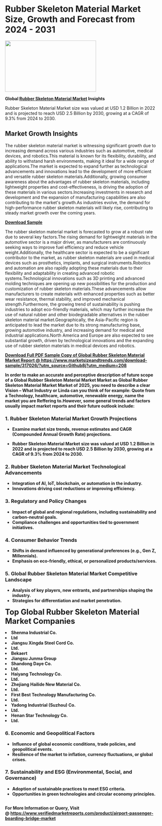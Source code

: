 <H1>Rubber Skeleton Material Market Size, Growth and Forecast from 2024 - 2031</H1><img class="aligncenter size-medium wp-image-584254" src="https://thirdeyenews.in/wp-content/uploads/2024/09/Global-Market-Research-300x168.jpeg" alt="" width="300" height="168" /><p><strong>Global&nbsp;<a href="https://www.marketsizeandtrends.com/download-sample/317026/?utm_source=Github8j?utm_medium=208">Rubber Skeleton Material Market</a> Insights</strong></p><p>Rubber Skeleton Material Market size was valued at USD 1.2 Billion in 2022 and is projected to reach USD 2.5 Billion by 2030, growing at a CAGR of 9.3% from 2024 to 2030.</p><p><h2>Market Growth Insights</h2> <p>The rubber skeleton material market is witnessing significant growth due to increasing demand across various industries such as automotive, medical devices, and robotics.This material is known for its flexibility, durability, and ability to withstand harsh environments, making it ideal for a wide range of applications.The market is expected to expand further as technological advancements and innovations lead to the development of more efficient and versatile rubber skeleton materials.Additionally, growing consumer awareness about the advantages of rubber skeleton materials, including lightweight properties and cost-effectiveness, is driving the adoption of these materials in various sectors.Increasing investments in research and development and the expansion of manufacturing capabilities are also contributing to the market's growth.As industries evolve, the demand for high-performance rubber skeleton materials will likely rise, contributing to steady market growth over the coming years.</p> <p><strong><a href="#">Download Sample</a></strong></p> <p>The rubber skeleton material market is forecasted to grow at a robust rate due to several key factors.The rising demand for lightweight materials in the automotive sector is a major driver, as manufacturers are continuously seeking ways to improve fuel efficiency and reduce vehicle weight.Additionally, the healthcare sector is expected to be a significant contributor to the market, as rubber skeleton materials are used in medical devices such as prosthetics, implants, and surgical instruments.Robotics and automation are also rapidly adopting these materials due to their flexibility and adaptability in creating advanced robotic systems.Technological innovations such as 3D printing and advanced molding techniques are opening up new possibilities for the production and customization of rubber skeleton materials.These advancements allow manufacturers to create materials with enhanced properties such as better wear resistance, thermal stability, and improved mechanical strength.Furthermore, the growing trend of sustainability is pushing industries to adopt eco-friendly materials, which may further increase the use of natural rubber and other biodegradable alternatives in the rubber skeleton material market.Geographically, the Asia-Pacific region is anticipated to lead the market due to its strong manufacturing base, growing automotive industry, and increasing demand for medical and industrial applications.North America and Europe are also expected to see substantial growth, driven by technological innovations and the expanding use of rubber skeleton materials in medical devices and robotics.</p> <p><strong><a href="#"></p><p><span class=""><strong>Download Full PDF Sample Copy of Global Rubber Skeleton Material Market Report</strong> @ <a href="https://www.marketsizeandtrends.com/download-sample/317026/?utm_source=Github8j?utm_medium=208" target="_blank">https://www.marketsizeandtrends.com/download-sample/317026/?utm_source=Github8j?utm_medium=208</a></span></p><p>In order to make an accurate and perceptive description of future scope of a Global&nbsp;Rubber Skeleton Material Market Market as Global&nbsp;Rubber Skeleton Material Market Market of 2025, you need to describe a clear Vision &ndash; What Industry or Linda can you think of for example: Quote from a Technology, healthcare, automotive, renewable energy, name the market you are Reffering to.However, some general trends and factors usually impact market reports and their future outlook include:</p><h3>1.&nbsp;<strong>Rubber Skeleton Material Market Growth Projections</strong></h3><ul><li>Examine market size trends, revenue estimates and CAGR (Compounded Annual Growth Rate) projections.</li><li><p>Rubber Skeleton Material Market size was valued at USD 1.2 Billion in 2022 and is projected to reach USD 2.5 Billion by 2030, growing at a CAGR of 9.3% from 2024 to 2030.</p></li></ul><h3>2.&nbsp;<strong>Rubber Skeleton Material Market Technological Advancements</strong></h3><ul><li>Integration of AI, IoT, blockchain, or automation in the industry.</li><li>Innovations driving cost reductions or improving efficiency.</li></ul><h3>3.&nbsp;<strong>Regulatory and Policy Changes</strong></h3><ul><li>Impact of global and regional regulations, including sustainability and carbon-neutral goals.</li><li>Compliance challenges and opportunities tied to government initiatives.</li></ul><h3>4.&nbsp;<strong>Consumer Behavior Trends</strong></h3><ul><li>Shifts in demand influenced by generational preferences (e.g., Gen Z, Millennials).</li><li>Emphasis on eco-friendly, ethical, or personalized products/services.</li></ul><h3>5.&nbsp;<strong>Global Rubber Skeleton Material Market Competitive Landscape</strong></h3><ul><li>Analysis of key players, new entrants, and partnerships shaping the industry.</li><li>Strategies for differentiation and market penetration.</li></ul><p data-pm-slice="1 1 []"><span style="color: inherit; font-family: inherit; font-size: 25px;">Top Global Rubber Skeleton Material Market Companies</span></p><div class="" data-test-id=""><p><li>Shenma Industrial Co.</li><li> Ltd</li><li> Jiangsu Xingda Steel Cord Co.</li><li> Ltd.</li><li> Bekaert</li><li> Jiangsu Junma Group</li><li> Shandong Daye Co.</li><li> Ltd.</li><li> Haiyang Technology Co.</li><li> Ltd.</li><li> Zhejiang Hailide New Material Co.</li><li> Ltd.</li><li> First Best Technology Manufacturing Co.</li><li> Ltd.</li><li> Yadong Industrial (Suzhou) Co.</li><li> Ltd.</li><li> Henan Star Technology Co.</li><li> Ltd.</li></p></div><h3>6.&nbsp;<strong>Economic and Geopolitical Factors</strong></h3><ul><li>Influence of global economic conditions, trade policies, and geopolitical events.</li><li>Resilience of the market to inflation, currency fluctuations, or global crises.</li></ul><h3>7.&nbsp;<strong>Sustainability and ESG (Environmental, Social, and Governance)</strong></h3><ul><li>Adoption of sustainable practices to meet ESG criteria.</li><li>Opportunities in green technologies and circular economy principles.</li></ul><h2><strong style="font-size: 14px;">For More Information or Query, Visit @&nbsp;</strong><a style="background-color: #ffffff; font-size: 14px;" href="https://www.marketsizeandtrends.com/report/rubber-skeleton-material-market/" target="_blank">https://www.verifiedmarketreports.com/product/airport-passenger-boarding-bridge-market</a></h2>